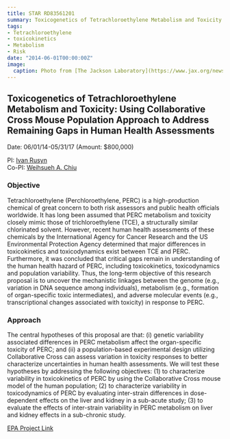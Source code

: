 ```yaml
---
title: STAR RD83561201
summary: Toxicogenetics of Tetrachloroethylene Metabolism and Toxicity - Using Collaborative Cross Mouse Population Approach to Address Remaining Gaps in Human Health Assessments
tags:
- Tetrachloroethylene
- toxicokinetics
- Metabolism
- Risk
date: "2014-06-01T00:00:00Z"
image:
  caption: Photo from [The Jackson Laboratory](https://www.jax.org/news-and-insights/2017/june/multi-parent-mouse-populations-reveal-genomic-secrets)
---
```


## Toxicogenetics of Tetrachloroethylene Metabolism and Toxicity: Using Collaborative Cross Mouse Population Approach to Address Remaining Gaps in Human Health Assessments
Date: 06/01/14-05/31/17 (Amount: $800,000)

PI: [Ivan Rusyn](https://nanhung.rbind.io/authors/ivan-rusyn/)  
Co-PI: [Weihsueh A. Chiu](https://nanhung.rbind.io/authors/weihsueh-a.-chiu/)  

### Objective

Tetrachloroethylene (Perchloroethylene, PERC) is a high-production chemical of great concern to both risk assessors and public health officials worldwide. It has long been assumed that PERC metabolism and toxicity closely mimic those of trichloroethylene (TCE), a structurally similar chlorinated solvent. However, recent human health assessments of these chemicals by the International Agency for Cancer Research and the US Environmental Protection Agency determined that major differences in toxicokinetics and toxicodynamics exist between TCE and PERC. Furthermore, it was concluded that critical gaps remain in understanding of the human health hazard of PERC, including toxicokinetics, toxicodynamics and population variability. Thus, the long-term objective of this research proposal is to uncover the mechanistic linkages between the genome (e.g., variation in DNA sequence among individuals), metabolism (e.g., formation of organ-specific toxic intermediates), and adverse molecular events (e.g., transcriptional changes associated with toxicity) in response to PERC.

### Approach

The central hypotheses of this proposal are that: (i) genetic variability associated differences in PERC metabolism affect the organ-specific toxicity of PERC; and (ii) a population-based experimental design utilizing Collaborative Cross can assess variation in toxicity responses to better characterize uncertainties in human health assessments. We will test these hypotheses by addressing the following objectives: (1) to characterize variability in toxicokinetics of PERC by using the Collaborative Cross mouse model of the human population; (2) to characterize variability in toxicodynamics of PERC by evaluating inter-strain differences in dose-dependent effects on the liver and kidney in a sub-acute study; (3) to evaluate the effects of inter-strain variability in PERC metabolism on liver and kidney effects in a sub-chronic study.

[EPA Project Link](https://cfpub.epa.gov/ncer_abstracts/index.cfm/fuseaction/display.abstractDetail/abstract/10251/report/0)